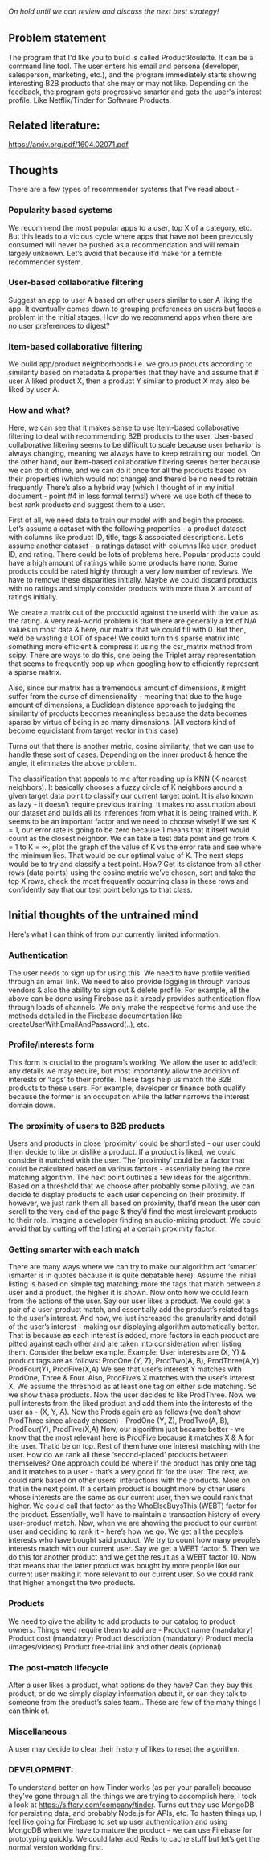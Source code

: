 ###### On hold until we can review and discuss the next best strategy!
## Problem statement

The program that I'd like you to build is called ProductRoulette. It can be a command line tool. The user enters his email and persona (developer, salesperson, marketing, etc.), and the program immediately starts showing interesting B2B products that she may or may not like. Depending on the feedback, the program gets progressive smarter and gets the user's interest profile. Like Netflix/Tinder for Software Products.

## Related literature:
https://arxiv.org/pdf/1604.02071.pdf

## Thoughts

There are a few types of recommender systems that I’ve read about - 
### Popularity based systems
We recommend the most popular apps to a user, top X of a category, etc. But this leads to a vicious cycle where apps that have not been previously consumed will never be pushed as a recommendation and will remain largely unknown. Let’s avoid that because it’d make for a terrible recommender system.
### User-based collaborative filtering
Suggest an app to user A based on other users similar to user A liking the app. 
It eventually comes down to grouping preferences on users but faces a problem in the initial stages. How do we recommend apps when there are no user preferences to digest?
### Item-based collaborative filtering
We build app/product neighborhoods i.e. we group products according to similarity based on metadata & properties that they have and assume that if user A liked product X, then a product Y similar to product X may also be liked by user A.

### How and what?

Here, we can see that it makes sense to use Item-based collaborative filtering to deal with recommending B2B products to the user. User-based collaborative filtering seems to be difficult to scale because user behavior is always changing, meaning we always have to keep retraining our model. On the other hand, our Item-based collaborative filtering seems better because we can do it offline, and we can do it once for all the products based on their properties (which would not change) and there’d be no need to retrain frequently. There’s also a hybrid way (which I thought of in my initial document - point #4 in less formal terms!) where we use both of these to best rank products and suggest them to a user.

First of all, we need data to train our model with and begin the process. Let’s assume a dataset with the following properties - a product dataset with columns like product ID, title, tags & associated descriptions. Let’s assume another dataset - a ratings dataset with columns like user, product ID, and rating. There could be lots of problems here. Popular products could have a high amount of ratings while some products have none. Some products could be rated highly through a very low number of reviews. We have to remove these disparities initially. Maybe we could discard products with no ratings and simply consider products with more than X amount of ratings initially. 

We create a matrix out of the productId against the userId with the value as the rating. A very real-world problem is that there are generally a lot of N/A values in most data & here, our matrix that we could fill with 0. But then, we’d be wasting a LOT of space! We could turn this sparse matrix into something more efficient & compress it using the csr_matrix method from scipy. There are ways to do this, one being the Triplet array representation that seems to frequently pop up when googling how to efficiently represent a sparse matrix.

Also, since our matrix has a tremendous amount of dimensions, it might suffer from the curse of dimensionality - meaning that due to the huge amount of dimensions, a Euclidean distance approach to judging the similarity of products becomes meaningless because the data becomes sparse by virtue of being in so many dimensions. (All vectors kind of become equidistant from target vector in this case)

Turns out that there is another metric, cosine similarity, that we can use to handle these sort of cases. Depending on the inner product & hence the angle, it eliminates the above problem.

The classification that appeals to me after reading up is KNN (K-nearest neighbors). It basically chooses a fuzzy circle of K neighbors around a given target data point to classify our current target point. It is also known as lazy - it doesn’t require previous training. It makes no assumption about our dataset and builds all its inferences from what it is being trained with. K seems to be an important factor and we need to choose wisely! If we set K = 1, our error rate is going to be zero because 1 means that it itself would count as the closest neighbor. We can take a test data point and go from K = 1 to K = ∞, plot the graph of the value of K vs the error rate and see where the minimum lies. That would be our optimal value of K. The next steps would be to try and classify a test point. How? Get its distance from all other rows (data points) using the cosine metric we’ve chosen, sort and take the top X rows, check the most frequently occurring class in these rows and confidently say that our test point belongs to that class.
 

## Initial thoughts of the untrained mind

Here’s what I can think of from our currently limited information. 

### Authentication

The user needs to sign up for using this. We need to have profile verified through an email link. We need to also provide logging in through various vendors & also the ability to sign out & delete profile. 
For example, all the above can be done using Firebase as it already provides authentication flow through loads of channels. We only make the respective forms and use the methods detailed in the Firebase documentation like createUserWithEmailAndPassword(..), etc.

### Profile/interests form

This form is crucial to the program’s working. We allow the user to add/edit any details we may require, but most importantly allow the addition of interests or ‘tags’ to their profile. These tags help us match the B2B products to these users. For example, developer or finance both qualify because the former is an occupation while the latter narrows the interest domain down.
 
### The proximity of users to B2B products

Users and products in close ‘proximity’ could be shortlisted - our user could then decide to like or dislike a product. If a product is liked, we could consider it matched with the user. The ‘proximity’ could be a factor that could be calculated based on various factors - essentially being the core matching algorithm. The next point outlines a few ideas for the algorithm.
Based on a threshold that we choose after probably some piloting, we can decide to display products to each user depending on their proximity. If however, we just rank them all based on proximity, that’d mean the user can scroll to the very end of the page & they’d find the most irrelevant products to their role. Imagine a developer finding an audio-mixing product. We could avoid that by cutting off the listing at a certain proximity factor. 
 
### Getting smarter with each match

There are many ways where we can try to make our algorithm act ‘smarter’ (smarter is in quotes because it is quite debatable here). Assume the initial listing is based on simple tag matching; more the tags that match between a user and a product, the higher it is shown. Now onto how we could learn from the actions of the user.
Say our user likes a product. We could get a pair of a user-product match, and essentially add the product’s related tags to the user’s interest. And now, we just increased the granularity and detail of the user’s interest - making our displaying algorithm automatically better. That is because as each interest is added, more factors in each product are pitted against each other and are taken into consideration when listing them. Consider the below example. 
Example: User interests are (X, Y) & product tags are as follows:
ProdOne (Y, Z), ProdTwo(A, B), ProdThree(A,Y) ProdFour(Y), ProdFive(X,A)
We see that user’s interest Y matches with ProdOne, Three & Four. Also, ProdFive’s X matches with the user’s interest X. We assume the threshold as at least one tag on either side matching. So we show these products. Now the user decides to like ProdThree. Now we pull interests from the liked product and add them into the interests of the user as - (X, Y, A). Now the Prods again are as follows (we don't show ProdThree since already chosen) - 
ProdOne (Y, Z), ProdTwo(A, B), ProdFour(Y), ProdFive(X,A)
Now, our algorithm just became better - we know that the most relevant here is ProdFive because it matches X & A for the user. That’d be on top. Rest of them have one interest matching with the user. How do we rank all these ‘second-placed’ products between themselves? 
One approach could be where if the product has only one tag and it matches to a user - that’s a very good fit for the user. The rest, we could rank based on other users’ interactions with the products. More on that in the next point. 
If a certain product is bought more by other users whose interests are the same as our current user, then we could rank that higher. We could call that factor as the WhoElseBuysThis (WEBT) factor for the product. Essentially, we’ll have to maintain a transaction history of every user-product match. Now, when we are showing the product to our current user and deciding to rank it - here’s how we go. We get all the people’s interests who have bought said product. We try to count how many people’s interests match with our current user. Say we get a WEBT factor 5. Then we do this for another product and we get the result as a WEBT factor 10. Now that means that the latter product was bought by more people like our current user making it more relevant to our current user. So we could rank that higher amongst the two products.
 
 
### Products

We need to give the ability to add products to our catalog to product owners.
Things we’d require them to add are - 
Product name (mandatory)
Product cost (mandatory)
Product description (mandatory)
Product media (images/videos)
Product free-trial link and other deals (optional)


### The post-match lifecycle

After a user likes a product, what options do they have? Can they buy this product, or do we simply display information about it, or can they talk to someone from the product’s sales team.. These are few of the many things I can think of.

### Miscellaneous

A user may decide to clear their history of likes to reset the algorithm.


### DEVELOPMENT:

To understand better on how Tinder works (as per your parallel) because they’ve gone through all the things we are trying to accomplish here, I took a look at https://siftery.com/company/tinder. 
Turns out they use MongoDB for persisting data, and probably Node.js for APIs, etc. To hasten things up, I feel like going for Firebase to set up user authentication and using MongoDB when we have to mature the product - we can use Firebase for prototyping quickly.
We could later add Redis to cache stuff but let’s get the normal version working first.

